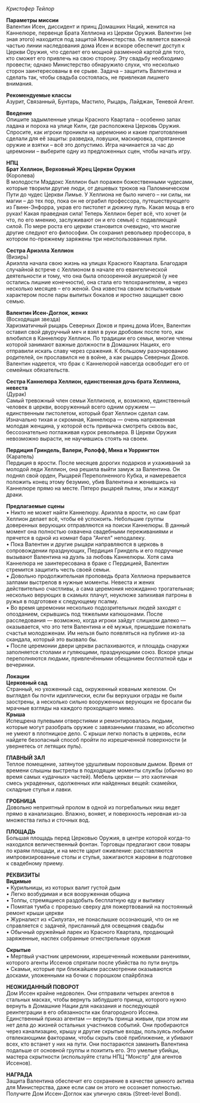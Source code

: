 *Кристофер Тейлор*

**Параметры миссии**  
Валентин Исен, диссидент и принц Домашних Наций, женится на Каннелюре, первенце Брата Хеллиона из Церкви Оружия. Валентин (не зная этого) находится под защитой Министерства. Он является важной частью линии наследования дома Исен и вскоре обеспечит доступ к Церкви Оружия, что сделает его мощной разменной картой для того, кто сможет его привлечь на свою сторону. Эту свадьбу необходимо провести; однако Министерство обнаружило слухи, что несколько сторон заинтересованы в ее срыве. Задача – защитить Валентина и сделать так, чтобы свадьба состоялась, не привлекая лишнего внимания.

**Рекомендуемые классы**  
Азурит, Связанный, Бунтарь, Мастило, Рыцарь, Лайджан, Теневой Агент.

**Введение**  
Опишите задымленные улицы Красного Квартала – особенно запах ладана и пороха на улице Килн, где расположена Церковь Оружия. Спросите, как игроки проникли на церемонию и какие приготовления сделали для её защиты: разведка, ловушки, маскировка, спрятанное оружие и взятки – всё это допустимо. Игра начинается за час до церемонии – выберите одну из предложенных сцен, чтобы начать игру.

**НПЦ**  
**Брат Хеллион, Верховный Жрец Церкви Оружия**  
(Королева)  
В молодости Мэддокс Хеллион был поражен божественными чудесами, которые творили другие люди, от дешевых трюков на Паломническом Пути до чудес Церкви Лимье. У Хеллиона не было ничего – ни силы, ни магии – до тех пор, пока он не ограбил профессора, путешествующего из Гвинн-Энфорра, украв его пистолет и дюжину пуль. Какая мощь в его руках! Какая праведная сила! Теперь Хеллион берет всё, что хочет (и что, по его мнению, заслуживают он и его семья) с подавляющей силой. По мере роста его церкви становится очевидно, что многие другие следуют его философии. Он сохранил револьвер профессора, в котором по-прежнему заряжены три неиспользованных пули.

**Сестра Ариэлла Хеллион**  
(Визирь)  
Ариэлла начала свою жизнь на улицах Красного Квартала. Благодаря случайной встрече с Хеллионом в начале его евангелической деятельности и тому, что она была опозоренной акушеркой (у нее остались лишние конечности), она стала его телохранителем, а через несколько месяцев – его женой. Она известна своим вспыльчивым характером после пары выпитых бокалов и яростно защищает свою семью.

**Валентин Исен-Доглок, жених**  
(Восходящая звезда)  
Харизматичный рыцарь Северных Доков и принц дома Исен, Валентин оставил свой двуручный меч и взял в руки дробовик после того, как влюбился в Каннелюру Хеллион. По традиции его семьи, многие члены которой занимают важные должности в Домашних Нациях, его отправили искать славу через сражения. К большому разочарованию родителей, он прославился не в войне, а как рыцарь Северных Доков. Валентин надеется, что брак с Каннелюрой навсегда освободит его от семейных обязательств.

**Сестра Каннелюра Хеллион, единственная дочь брата Хеллиона, невеста**  
(Дурак)  
Самый тревожный член семьи Хеллионов, и, возможно, единственный человек в церкви, вооруженный всего одним оружием — единственным пистолетом, который брат Хеллион сделал сам. Изначально тихая и скромная, Каннелюра — очень напряженная молодая женщина, у которой есть привычка смотреть сквозь вас, бессознательно поглаживая курок револьвера. В Церкви Оружия невозможно вырасти, не научившись стоять на своем.

**Пердиция Гриндель, Валери, Ролофф, Мина и Уоррингтон**  
(Каратель)  
Пердиция в ярости. После месяцев дорогих подарков и ухаживаний за молодой леди Хеллион, она решила выйти замуж за Валентина. Он поднял свой орден, Рыцарей Переполненного Кубка, и намеревается положить конец этому безумию, убив Валентина и женившись на Каннелюре прямо на месте. Пятеро рыцарей пьяны, злы и жаждут драки.

**Предлагаемые сцены**  
• Никто не может найти Каннелюру. Ариэлла в ярости, но сам брат Хеллион делает всё, чтобы её успокоить. Небольшие группы доверенных верующих отправляются на поиски Каннелюры. В данный момент она полностью охвачена свадебными переживаниями и прячется в одной из комнат бара "Ангел" неподалеку.  
• Пока Валентин и другие рыцари направляются в церковь в сопровождении празднующих, Пердиция Гриндель и его подручные вызывают Валентина на дуэль за любовь Каннелюры. Хотя сама Каннелюра не заинтересована в браке с Пердицией, Валентин стремится защитить честь своей семьи.  
• Довольно продолжительная проповедь брата Хеллиона прерывается залпами выстрелов в нужные моменты. Невеста и жених действительно счастливы, а сама церемония неожиданно трогательная; несколько верующих в скамьях плачут, неуклюже запихивая патроны в ружья в подготовке к следующему псалму.  
• Во время церемонии несколько подозрительных людей заходят с опозданием, скрывшись под тяжелыми капюшонами. После расследования — возможно, когда игроки зайдут слишком далеко — оказывается, что это тетя Валентина и её мужья, пришедшие пожелать счастья молодоженам. Им нельзя было появляться на публике из-за скандала, который это вызвало бы.  
• После церемонии двери церкви распахиваются, и площадь снаружи заполняется столами и гуляющими, празднующими союз. Вскоре улицы переполняются людьми, привлечёнными обещанием бесплатной еды и вечеринки.

**Локации**  
**Церковный сад**  
Странный, но ухоженный сад, окруженный кованым железом. Он выглядел бы почти идиллически, если бы верхушки ограды не были заострены, а несколько сильно вооруженных верующих не бросали бы мрачные взгляды на каждого проходящего мимо.  
**Крыша**  
Испещрена пулевыми отверстиями и ремонтировалась людьми, которые могут разобрать оружие с завязанными глазами, но абсолютно не умеют в плотницкое дело. С крыши легко попасть в церковь, если найдете безопасный способ пройти по изрешеченной поверхности (и увернетесь от летящих пуль).  

**ГЛАВНЫЙ ЗАЛ**  
Теплое помещение, затянутое удушливым пороховым дымом. Время от времени слышны выстрелы в подходящие моменты службы (обычно во время самых «удачных» частей). Мебель церкви — это хаотичная смесь украденных, одолженных или найденных вещей: скамейки, складные стулья и лавки.  

**ГРОБНИЦА**  
Довольно неприятный пролом в одной из погребальных ниш ведет прямо в канализацию. Влажно, воняет, и поверхность неровная из-за множества гильз и сточных вод.  

**ПЛОЩАДЬ**  
Большая площадь перед Церковью Оружия, в центре которой когда-то находился величественный фонтан. Торговцы предлагают свои товары по краям площади, и на месте царит оживление: расставляются импровизированные столы и стулья, зажигаются жаровни в подготовке к свадебному приему.

**РЕКВИЗИТЫ**  
**Видимые**  
• Курильницы, из которых валит густой дым  
• Легко возбудимая и вся вооруженная община  
• Толпы, стремящиеся раздобыть бесплатную еду и выпивку  
• Помятая тумба с прорезью сверху для пожертвований на постоянный ремонт крыши церкви  
• Журналист из «Силуэта», не понаслышке осознающий, что он не справляется с задачей, присланный для освещения свадьбы  
• Обычный оружейный ларек из Красного Квартала, продающий заряженные, наспех собранные огнестрельные оружия  

**Скрытые**  
• Мертвый участник церемонии, изрешеченный ножевыми ранениями, которого агенты Иссенов спрятали после убийства по пути внутрь  
• Скамьи, которые при ближайшем рассмотрении оказываются досками, уложенными на бочки с порошком спайрблэка

**НЕОЖИДАННЫЙ ПОВОРОТ**  
Дом Иссен крайне недоволен. Они отправили четырех агентов в стальных масках, чтобы вернуть заблудшего принца, которого нужно вернуть в Домашние Нации для наказания и последующей реинтеграции в его обязанности как благородного Иссена. Единственный приказ агентам — вернуть принца живым, при этом им нет дела до жизней остальных участников событий. Они пробираются через канализацию, крышу и другие скрытые входы, пользуясь любыми отвлекающими факторами, чтобы скрыть своё приближение, и убивают всех, кто встанет у них на пути. Они постараются заманить Валентина подальше от основной группы и похитить его. Это умелые убийцы, мастера скрытности (используйте статы НПЦ "Монстр" для агентов Иссенов).

**НАГРАДА**  
Защита Валентина обеспечит его сохранение в качестве ценного актива для Министерства, даже если сам он этого не осознает полностью. Получите Дом Иссен-Доглок как уличную связь (Street-level Bond).